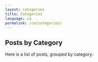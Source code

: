```yaml
---
layout: categories
title: Categories
language: ca
permalink: /ca/categories/
---
```

## Posts by Category
Here is a list of posts, grouped by category: